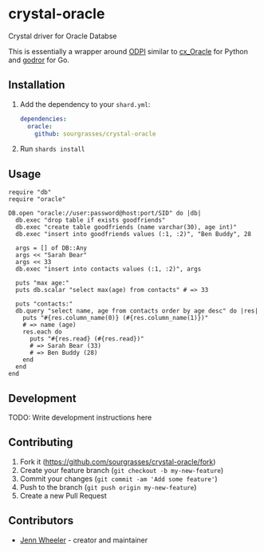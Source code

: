 # crystal-oracle

Crystal driver for Oracle Databse

This is essentially a wrapper around [ODPI](https://github.com/oracle/odpi) similar to [cx_Oracle](https://github.com/oracle/python-cx_Oracle) for Python and [godror](https://github.com/godror/godror) for Go.

## Installation

1. Add the dependency to your `shard.yml`:

   ```yaml
   dependencies:
     oracle:
       github: sourgrasses/crystal-oracle
   ```

2. Run `shards install`

## Usage

```crystal
require "db"
require "oracle"

DB.open "oracle://user:password@host:port/SID" do |db|
  db.exec "drop table if exists goodfriends"
  db.exec "create table goodfriends (name varchar(30), age int)"
  db.exec "insert into goodfriends values (:1, :2)", "Ben Buddy", 28

  args = [] of DB::Any
  args << "Sarah Bear"
  args << 33
  db.exec "insert into contacts values (:1, :2)", args

  puts "max age:"
  puts db.scalar "select max(age) from contacts" # => 33

  puts "contacts:"
  db.query "select name, age from contacts order by age desc" do |res|
    puts "#{res.column_name(0)} (#{res.column_name(1)})"
    # => name (age)
    res.each do
      puts "#{res.read} (#{res.read})"
      # => Sarah Bear (33)
      # => Ben Buddy (28)
    end
  end
end
```

## Development

TODO: Write development instructions here

## Contributing

1. Fork it (<https://github.com/sourgrasses/crystal-oracle/fork>)
2. Create your feature branch (`git checkout -b my-new-feature`)
3. Commit your changes (`git commit -am 'Add some feature'`)
4. Push to the branch (`git push origin my-new-feature`)
5. Create a new Pull Request

## Contributors

- [Jenn Wheeler](https://github.com/sourgrasses) - creator and maintainer
